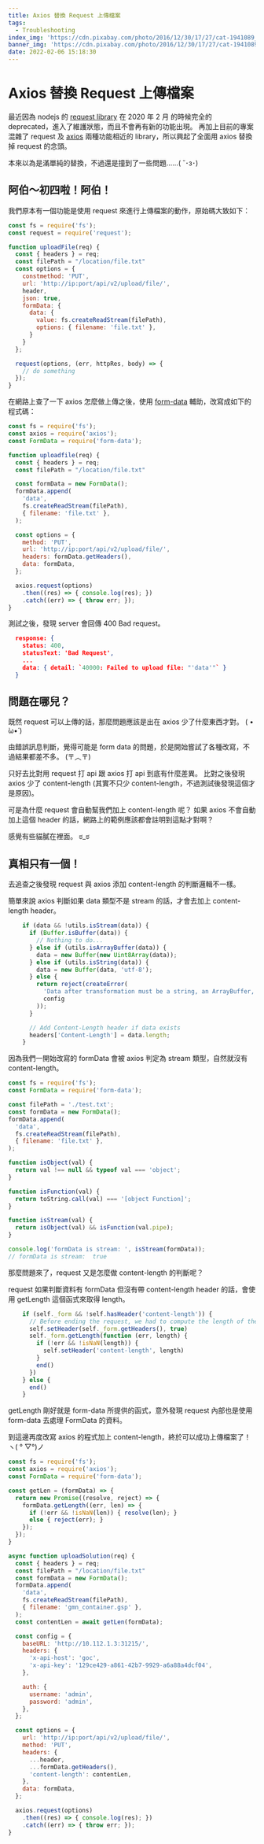 ```yaml
---
title: Axios 替換 Request 上傳檔案
tags:
  - Troubleshooting
index_img: 'https://cdn.pixabay.com/photo/2016/12/30/17/27/cat-1941089_1280.jpg'
banner_img: 'https://cdn.pixabay.com/photo/2016/12/30/17/27/cat-1941089_1280.jpg'
date: 2022-02-06 15:18:30
---
```


# Axios 替換 Request 上傳檔案
最近因為 nodejs 的 [request library](https://www.npmjs.com/package/request) 在 2020 年 2 月 的時候完全的 deprecated，進入了維護狀態，而且不會再有新的功能出現。
再加上目前的專案混雜了 request 及 [axios](https://www.npmjs.com/package/axios) 兩種功能相近的 library，所以興起了全面用 axios 替換掉 request 的念頭。

本來以為是滿單純的替換，不過還是撞到了一些問題……( ˘･з･)

## 阿伯～初四啦！阿伯！
我們原本有一個功能是使用 request 來進行上傳檔案的動作，原始碼大致如下：
```js
const fs = require('fs');
const request = require('request');

function uploadFile(req) {
  const { headers } = req;
  const filePath = "/location/file.txt"
  const options = {
    constmethod: 'PUT',
    url: 'http://ip:port/api/v2/upload/file/',
    header,
    json: true,
    formData: {
      data: {
        value: fs.createReadStream(filePath),
        options: { filename: 'file.txt' },
      }
    }
  };

  request(options, (err, httpRes, body) => {
    // do something
  });
}
```

在網路上查了一下 axios 怎麼做上傳之後，使用 [form-data](https://www.npmjs.com/package/form-data) 輔助，改寫成如下的程式碼：
```js
const fs = require('fs');
const axios = require('axios');
const FormData = require('form-data');

function uploadfile(req) {
  const { headers } = req;
  const filePath = "/location/file.txt"

  const formData = new FormData();
  formData.append(
    'data',
    fs.createReadStream(filePath),
    { filename: 'file.txt' },
  );

  const options = {
    method: 'PUT',
    url: 'http://ip:port/api/v2/upload/file/',
    headers: formData.getHeaders(),
    data: formData,
  };

  axios.request(options)
    .then((res) => { console.log(res); })
    .catch((err) => { throw err; });
}
```

測試之後，發現 server 會回傳 400 Bad request。
```json
  response: {
    status: 400,
    statusText: 'Bad Request',
    ...
    data: { detail: `40000: Failed to upload file: "'data'"` }
  }
```
## 問題在哪兒？
既然 request 可以上傳的話，那麼問題應該是出在 axios 少了什麼東西才對。 ( • ̀ω•́ )

由錯誤訊息判斷，覺得可能是 form data 的問題，於是開始嘗試了各種改寫，不過結果都差不多。 (〒︿〒)

只好去比對用 request 打 api 跟 axios 打 api 到底有什麼差異。
比對之後發現 axios 少了 content-length (其實不只少 content-length，不過測試後發現這個才是原因)。

可是為什麼 request 會自動幫我們加上 content-length 呢？
如果 axios 不會自動加上這個 header 的話，網路上的範例應該都會註明到這點才對啊？

感覺有些貓膩在裡面。 ಠ_ಠ 

## 真相只有一個！
去追查之後發現 request 與 axios 添加 content-length 的判斷邏輯不一樣。

簡單來說 axios 判斷如果 data 類型不是 stream 的話，才會去加上 content-length header。
```js
    if (data && !utils.isStream(data)) {
      if (Buffer.isBuffer(data)) {
        // Nothing to do...
      } else if (utils.isArrayBuffer(data)) {
        data = new Buffer(new Uint8Array(data));
      } else if (utils.isString(data)) {
        data = new Buffer(data, 'utf-8');
      } else {
        return reject(createError(
          'Data after transformation must be a string, an ArrayBuffer, a Buffer, or a Stream',
          config
        ));
      }

      // Add Content-Length header if data exists
      headers['Content-Length'] = data.length;
    }
```

因為我們一開始改寫的 formData 會被 axios 判定為 stream 類型，自然就沒有 content-length。
```js
const fs = require('fs');
const FormData = require('form-data');

const filePath = './test.txt';
const formData = new FormData();
formData.append(
  'data',
  fs.createReadStream(filePath),
  { filename: 'file.txt' },
);

function isObject(val) {
  return val !== null && typeof val === 'object';
}

function isFunction(val) {
  return toString.call(val) === '[object Function]';
}

function isStream(val) {
  return isObject(val) && isFunction(val.pipe);
}

console.log('formData is stream: ', isStream(formData));
// formData is stream:  true
```

那麼問題來了，request 又是怎麼做 content-length 的判斷呢？

request 如果判斷資料有 formData 但沒有帶 content-length header 的話，會使用 getLength 這個函式來取得 length。
```js
    if (self._form && !self.hasHeader('content-length')) {
      // Before ending the request, we had to compute the length of the whole form, asyncly
      self.setHeader(self._form.getHeaders(), true)
      self._form.getLength(function (err, length) {
        if (!err && !isNaN(length)) {
          self.setHeader('content-length', length)
        }
        end()
      })
    } else {
      end()
    }
```

getLength 剛好就是 form-data 所提供的函式，意外發現 request 內部也是使用 form-data 去處理 FormData 的資料。

到這邊再度改寫 axios 的程式加上 content-length，終於可以成功上傳檔案了！
ヽ( ° ▽°)ノ
```js
const fs = require('fs');
const axios = require('axios');
const FormData = require('form-data');

const getLen = (formData) => {
  return new Promise((resolve, reject) => {
    formData.getLength((err, len) => {
      if (!err && !isNaN(len)) { resolve(len); }
      else { reject(err); }
    });
  });
}

async function uploadSolution(req) {
  const { headers } = req;
  const filePath = "/location/file.txt"
  const formData = new FormData();
  formData.append(
    'data',
    fs.createReadStream(filePath),
    { filename: 'gmn_container.gsp' },
  );
  const contentLen = await getLen(formData);

  const config = {
    baseURL: 'http://10.112.1.3:31215/',
    headers: {
      'x-api-host': 'goc',
      'x-api-key': '129ce429-a861-42b7-9929-a6a88a4dcf04',
    },

    auth: {
      username: 'admin',
      password: 'admin',
    },
  };

  const options = {
    url: 'http://ip:port/api/v2/upload/file/',
    method: 'PUT',
    headers: {
      ...header,
      ...formData.getHeaders(),
      'content-length': contentLen,
    },
    data: formData,
  };

  axios.request(options)
    .then((res) => { console.log(res); })
    .catch((err) => { throw err; });
}
```
<br/>

